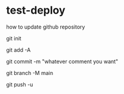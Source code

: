 # test-deploy

how to update github repository

git init

git add -A

git commit -m "whatever comment you want"

git branch -M main

git push -u
